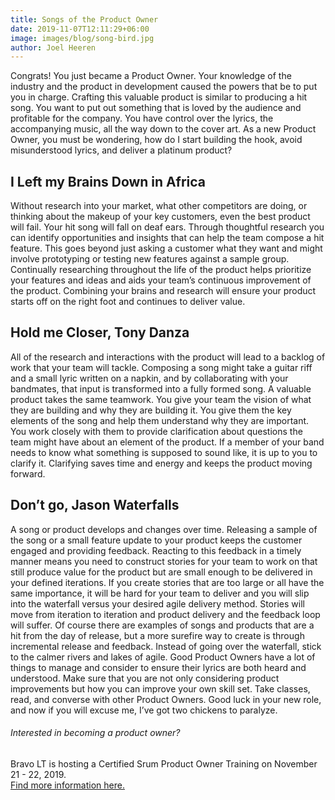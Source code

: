 ```yaml
---
title: Songs of the Product Owner
date: 2019-11-07T12:11:29+06:00
image: images/blog/song-bird.jpg
author: Joel Heeren
---
```

Congrats! You just became a Product Owner. Your knowledge of the industry and the product in development caused the powers that be to put you in charge. Crafting this valuable product is similar to producing a hit song. You want to put out something that is loved by the audience and profitable for the company. You have control over the lyrics, the accompanying music, all the way down to the cover art. As a new Product Owner, you must be wondering, how do I start building the hook, avoid misunderstood lyrics, and deliver a platinum product?

## I Left my Brains Down in Africa

Without research into your market, what other competitors are doing, or thinking about the makeup of your key customers, even the best product will fail. Your hit song will fall on deaf ears. Through thoughtful research you can identify opportunities and insights that can help the team compose a hit feature. This goes beyond just asking a customer what they want and might involve prototyping or testing new features against a sample group. Continually researching throughout the life of the product helps prioritize your features and ideas and aids your team’s continuous improvement of the product. Combining your brains and research will ensure your product starts off on the right foot and continues to deliver value.

## Hold me Closer, Tony Danza

All of the research and interactions with the product will lead to a backlog of work that your team will tackle. Composing a song might take a guitar riff and a small lyric written on a napkin, and by collaborating with your bandmates, that input is transformed into a fully formed song. A valuable product takes the same teamwork. You give your team the vision of what they are building and why they are building it. You give them the key elements of the song and help them understand why they are important. You work closely with them to provide clarification about questions the team might have about an element of the product. If a member of your band needs to know what something is supposed to sound like, it is up to you to clarify it. Clarifying saves time and energy and keeps the product moving forward.

## Don’t go, Jason Waterfalls

A song or product develops and changes over time. Releasing a sample of the song or a small feature update to your product keeps the customer engaged and providing feedback. Reacting to this feedback in a timely manner means you need to construct stories for your team to work on that still produce value for the product but are small enough to be delivered in your defined iterations. If you create stories that are too large or all have the same importance, it will be hard for your team to deliver and you will slip into the waterfall versus your desired agile delivery method. Stories will move from iteration to iteration and product delivery and the feedback loop will suffer. Of course there are examples of songs and products that are a hit from the day of release, but a more surefire way to create is through incremental release and feedback. Instead of going over the waterfall, stick to the calmer rivers and lakes of agile.
Good Product Owners have a lot of things to manage and consider to ensure their lyrics are both heard and understood. Make sure that you are not only considering product improvements but how you can improve your own skill set. Take classes, read, and converse with other Product Owners. Good luck in your new role, and now if you will excuse me, I’ve got two chickens to paralyze.

###### Interested in becoming a product owner? 

Bravo LT is hosting a Certified Srum Product Owner Training on November 21 - 22, 2019. 
</br> [Find more information here.](/cspo)

